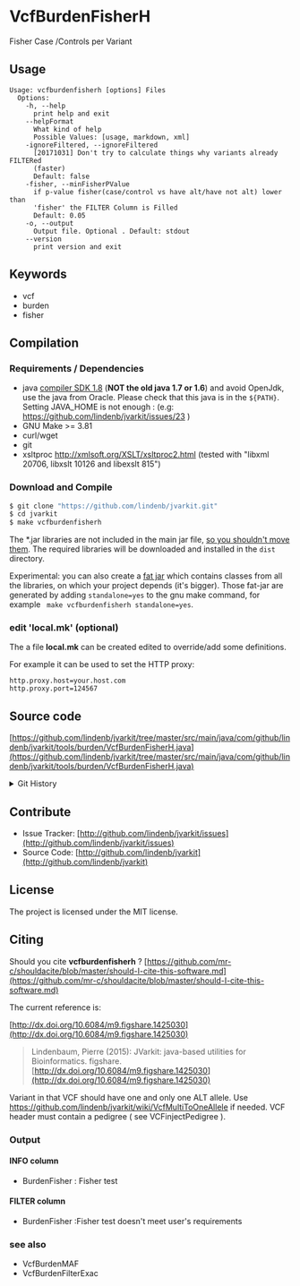 # VcfBurdenFisherH

Fisher Case /Controls per Variant


## Usage

```
Usage: vcfburdenfisherh [options] Files
  Options:
    -h, --help
      print help and exit
    --helpFormat
      What kind of help
      Possible Values: [usage, markdown, xml]
    -ignoreFiltered, --ignoreFiltered
      [20171031] Don't try to calculate things why variants already FILTERed 
      (faster) 
      Default: false
    -fisher, --minFisherPValue
      if p-value fisher(case/control vs have alt/have not alt) lower than 
      'fisher' the FILTER Column is Filled
      Default: 0.05
    -o, --output
      Output file. Optional . Default: stdout
    --version
      print version and exit

```


## Keywords

 * vcf
 * burden
 * fisher


## Compilation

### Requirements / Dependencies

* java [compiler SDK 1.8](http://www.oracle.com/technetwork/java/index.html) (**NOT the old java 1.7 or 1.6**) and avoid OpenJdk, use the java from Oracle. Please check that this java is in the `${PATH}`. Setting JAVA_HOME is not enough : (e.g: https://github.com/lindenb/jvarkit/issues/23 )
* GNU Make >= 3.81
* curl/wget
* git
* xsltproc http://xmlsoft.org/XSLT/xsltproc2.html (tested with "libxml 20706, libxslt 10126 and libexslt 815")


### Download and Compile

```bash
$ git clone "https://github.com/lindenb/jvarkit.git"
$ cd jvarkit
$ make vcfburdenfisherh
```

The *.jar libraries are not included in the main jar file, [so you shouldn't move them](https://github.com/lindenb/jvarkit/issues/15#issuecomment-140099011 ).
The required libraries will be downloaded and installed in the `dist` directory.

Experimental: you can also create a [fat jar](https://stackoverflow.com/questions/19150811/) which contains classes from all the libraries, on which your project depends (it's bigger). Those fat-jar are generated by adding `standalone=yes` to the gnu make command, for example ` make vcfburdenfisherh standalone=yes`.

### edit 'local.mk' (optional)

The a file **local.mk** can be created edited to override/add some definitions.

For example it can be used to set the HTTP proxy:

```
http.proxy.host=your.host.com
http.proxy.port=124567
```
## Source code 

[https://github.com/lindenb/jvarkit/tree/master/src/main/java/com/github/lindenb/jvarkit/tools/burden/VcfBurdenFisherH.java](https://github.com/lindenb/jvarkit/tree/master/src/main/java/com/github/lindenb/jvarkit/tools/burden/VcfBurdenFisherH.java)


<details>
<summary>Git History</summary>

```
Thu Nov 9 17:26:59 2017 +0100 ; fixing various thinsg, updated burdenfiltergene ; https://github.com/lindenb/jvarkit/commit/3a11227727666eedb1e6c77c8e16f124db9956e5
Tue Oct 31 13:24:09 2017 +0100 ; fixing the doc of biostar59647, adding things to burdenxxx ; https://github.com/lindenb/jvarkit/commit/37006f2fdf22df564600680b1da139ac8432edd2
Wed Sep 20 15:52:53 2017 +0200 ; moving to amalgamation ; https://github.com/lindenb/jvarkit/commit/fca74f53afa062f238c8a899ee0ee6e7cd15136c
Fri Aug 4 16:40:02 2017 +0200 ; cont ; https://github.com/lindenb/jvarkit/commit/57f08e720a97f952bab81961431d83accdefeae3
Tue May 9 20:36:16 2017 +0200 ; cont ; https://github.com/lindenb/jvarkit/commit/517cc3660251857061fa955cce5c8e07362c5bee
Thu Apr 21 10:39:25 2016 +0200 ; cont ; https://github.com/lindenb/jvarkit/commit/7adf87adc987efbe89def5c530f5a84be0c841d4
Mon Apr 18 17:34:40 2016 +0200 ; cnot burden ; https://github.com/lindenb/jvarkit/commit/e0403a175b479d9e8bec1ced1e3f35715f404ad8
```

</details>

## Contribute

- Issue Tracker: [http://github.com/lindenb/jvarkit/issues](http://github.com/lindenb/jvarkit/issues)
- Source Code: [http://github.com/lindenb/jvarkit](http://github.com/lindenb/jvarkit)

## License

The project is licensed under the MIT license.

## Citing

Should you cite **vcfburdenfisherh** ? [https://github.com/mr-c/shouldacite/blob/master/should-I-cite-this-software.md](https://github.com/mr-c/shouldacite/blob/master/should-I-cite-this-software.md)

The current reference is:

[http://dx.doi.org/10.6084/m9.figshare.1425030](http://dx.doi.org/10.6084/m9.figshare.1425030)

> Lindenbaum, Pierre (2015): JVarkit: java-based utilities for Bioinformatics. figshare.
> [http://dx.doi.org/10.6084/m9.figshare.1425030](http://dx.doi.org/10.6084/m9.figshare.1425030)



Variant in that VCF should have one and only one ALT allele. Use https://github.com/lindenb/jvarkit/wiki/VcfMultiToOneAllele if needed.
VCF header must contain a pedigree ( see VCFinjectPedigree ).




### Output




#### INFO column


 *  BurdenFisher : Fisher test





#### FILTER column


 *  BurdenFisher :Fisher test doesn't meet  user's requirements





### see also


 *  VcfBurdenMAF
 *  VcfBurdenFilterExac








